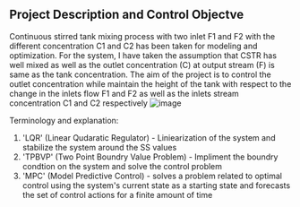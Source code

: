 ## Project Description and Control Objectve

Continuous stirred tank mixing process with two inlet F1 and F2 with the different concentration C1 and C2 has been taken for modeling and optimization. For the system, I have taken the assumption that CSTR has well mixed as well as the outlet concentration (C) at output stream (F) is same as the tank concentration. The aim of the project is to control the outlet concentration while maintain the height of the tank with respect to the change in the inlets flow F1 and F2 as well as the inlets stream concentration C1
and C2 respectively
![image](https://github.com/AbhiChauhan07/Optimal_Predictive_Control/assets/156859411/00f29889-18e8-4bd6-8a3e-8e0e2ccd1c16)

Terminology and explanation:
1. 'LQR' (Linear Qudaratic Regulator) - Liniearization of the system and stabilize the system around the SS values
2. 'TPBVP' (Two Point Boundry Value Problem) - Impliment the boundry condtion on the system and solve the control problem
3. 'MPC' (Model Predictive Control) - solves a problem related to optimal control using the system's current state as a starting state and forecasts the set of control actions for a finite amount of time
